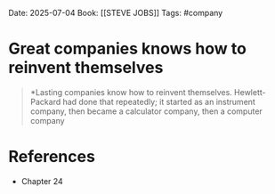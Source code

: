 Date: 2025-07-04
Book: [[STEVE JOBS]]
Tags: #company 
# Great companies knows how to reinvent themselves

>*Lasting companies know how to reinvent themselves. Hewlett-Packard had done that repeatedly; it started as an instrument company, then became a calculator company, then a computer company 

# References
- Chapter 24